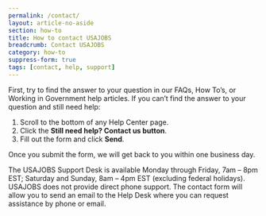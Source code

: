 ```yaml
---
permalink: /contact/
layout: article-no-aside
section: how-to
title: How to contact USAJOBS
breadcrumb: Contact USAJOBS
category: how-to
suppress-form: true
tags: [contact, help, support]
---
```


First, try to find the answer to your question in our FAQs, How To’s, or Working in Government help articles.
If you can’t find the answer to your question and still need help:

1.	Scroll to the bottom of any Help Center page.
2.	Click the **Still need help? Contact us button**.
3.	Fill out the form and click **Send**.

Once you submit the form, we will get back to you within one business day.

The USAJOBS Support Desk is available Monday through Friday, 7am – 8pm EST; Saturday and Sunday, 8am – 4pm EST (excluding federal holidays). USAJOBS does not provide direct phone support. The contact form will allow you to send an email to the Help Desk where you can request assistance by phone or email.
